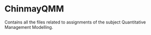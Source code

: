 # ChinmayQMM
Contains all the files related to assignments of the subject Quantitative Management Modelling.
